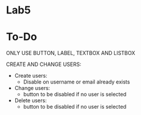 # Lab5

# To-Do
ONLY USE BUTTON, LABEL, TEXTBOX AND LISTBOX

CREATE AND CHANGE USERS:
  * Create users:
    - Disable on username or email already exists
  * Change users:
    - button to be disabled if no user is selected
  * Delete users:
    - button to be disabled if no user is selected
